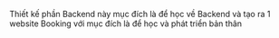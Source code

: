 Thiết kế phần Backend này mục đích là để học về Backend và tạo ra 1 website Booking với mục đích là để học và phát triển bản thân 
